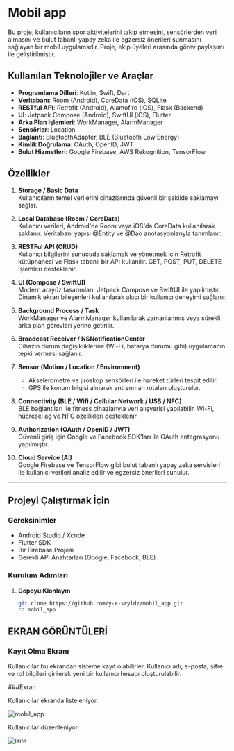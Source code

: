 # Mobil app

Bu proje, kullanıcıların spor aktivitelerini takip etmesini, sensörlerden veri almasını ve bulut tabanlı yapay zeka ile egzersiz önerileri sunmasını sağlayan bir mobil uygulamadır. Proje, ekip üyeleri arasında görev paylaşımı ile geliştirilmiştir.

## Kullanılan Teknolojiler ve Araçlar

- **Programlama Dilleri**: Kotlin, Swift, Dart
- **Veritabanı**: Room (Android), CoreData (iOS), SQLite
- **RESTful API**: Retrofit (Android), Alamofire (iOS), Flask (Backend)
- **UI**: Jetpack Compose (Android), SwiftUI (iOS), Flutter
- **Arka Plan İşlemleri**: WorkManager, AlarmManager
- **Sensörler**: Location
- **Bağlantı**: BluetoothAdapter, BLE (Bluetooth Low Energy)
- **Kimlik Doğrulama**: OAuth, OpenID, JWT
- **Bulut Hizmetleri**: Google Firebase, AWS Rekognition, TensorFlow

  
## Özellikler

1. **Storage / Basic Data**  
   Kullanıcıların temel verilerini cihazlarında güvenli bir şekilde saklamayı sağlar.

2. **Local Database (Room / CoreData)**  
   Kullanıcı verileri, Android'de Room veya iOS'da CoreData kullanılarak saklanır. Veritabanı yapısı @Entity ve @Dao anotasyonlarıyla tanımlanır.

3. **RESTFul API (CRUD)**  
   Kullanıcı bilgilerini sunucuda saklamak ve yönetmek için Retrofit kütüphanesi ve Flask tabanlı bir API kullanılır. GET, POST, PUT, DELETE işlemleri desteklenir.

4. **UI (Compose / SwiftUI)**  
   Modern arayüz tasarımları, Jetpack Compose ve SwiftUI ile yapılmıştır. Dinamik ekran bileşenleri kullanılarak akıcı bir kullanıcı deneyimi sağlanır.

5. **Background Process / Task**  
   WorkManager ve AlarmManager kullanılarak zamanlanmış veya sürekli arka plan görevleri yerine getirilir.

6. **Broadcast Receiver / NSNotificationCenter**  
   Cihazın durum değişikliklerine (Wi-Fi, batarya durumu gibi) uygulamanın tepki vermesi sağlanır.

7. **Sensor (Motion / Location / Environment)**  
   - Akselerometre ve jiroskop sensörleri ile hareket türleri tespit edilir.  
   - GPS ile konum bilgisi alınarak antrenman rotaları oluşturulur.

8. **Connectivity (BLE / Wifi / Cellular Network / USB / NFC)**  
   BLE bağlantıları ile fitness cihazlarıyla veri alışverişi yapılabilir. Wi-Fi, hücresel ağ ve NFC özellikleri desteklenir.

9. **Authorization (OAuth / OpenID / JWT)**  
   Güvenli giriş için Google ve Facebook SDK'ları ile OAuth entegrasyonu yapılmıştır.

10. **Cloud Service (AI)**  
    Google Firebase ve TensorFlow gibi bulut tabanlı yapay zeka servisleri ile kullanıcı verileri analiz edilir ve egzersiz önerileri sunulur.

---


## Projeyi Çalıştırmak İçin

### Gereksinimler
- Android Studio / Xcode
- Flutter SDK
- Bir Firebase Projesi
- Gerekli API Anahtarları (Google, Facebook, BLE)

### Kurulum Adımları
1. **Depoyu Klonlayın**  
   ```bash
   git clone https://github.com/y-e-sryldz/mobil_app.git
   cd mobil_app

   
## EKRAN GÖRÜNTÜLERİ
### Kayıt Olma Ekranı
Kullanıcılar bu ekrandan sisteme kayıt olabilirler. Kullanıcı adı, e-posta, şifre ve rol bilgileri girilerek yeni bir kullanıcı hesabı oluşturulabilir.

###Ekran

Kullanıcılar ekranda listeleniyor.

![mobil_app](https://github.com/user-attachments/assets/d19c6297-3330-4ca9-94d3-b17157b5d3e2)

Kullanıcılar düzenleniyor

![lsite](https://github.com/user-attachments/assets/86a18b9b-70af-4d83-be46-d49648730872)
